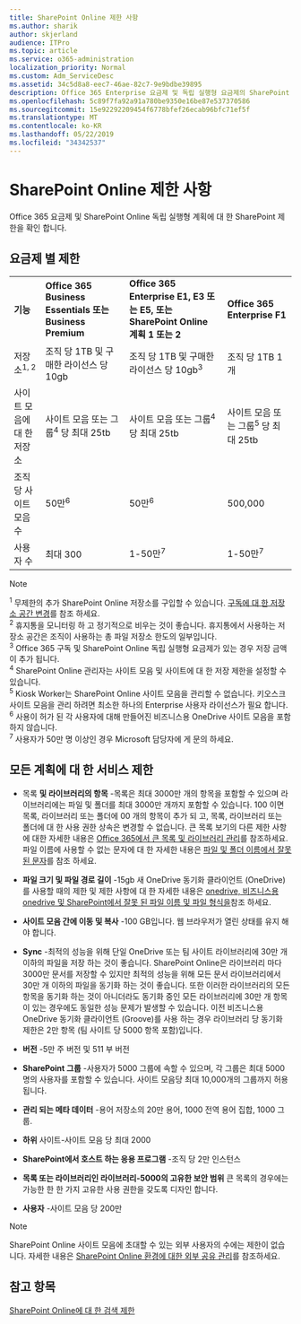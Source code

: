 ```yaml
---
title: SharePoint Online 제한 사항
ms.author: sharik
author: skjerland
audience: ITPro
ms.topic: article
ms.service: o365-administration
localization_priority: Normal
ms.custom: Adm_ServiceDesc
ms.assetid: 34c5d8a8-eec7-46ae-82c7-9e9bdbe39895
description: Office 365 Enterprise 요금제 및 독립 실행형 요금제의 SharePoint Online 제한 사항에 대해 알아봅니다.
ms.openlocfilehash: 5c89f7fa92a91a780be9350e16be87e537370586
ms.sourcegitcommit: 15e92292209454f6778bfef26ecab96bfc71ef5f
ms.translationtype: MT
ms.contentlocale: ko-KR
ms.lasthandoff: 05/22/2019
ms.locfileid: "34342537"
---
```

# <a name="sharepoint-online-limits"></a>SharePoint Online 제한 사항

Office 365 요금제 및 SharePoint Online 독립 실행형 계획에 대 한 SharePoint 제한을 확인 합니다.
  
## <a name="limits-by-plan"></a>요금제 별 제한

|||||
|:-----|:-----|:-----|:-----|
|**기능** <br/> |**Office 365 Business Essentials 또는 Business Premium** <br/> |**Office 365 Enterprise E1, E3 또는 E5, 또는 SharePoint Online 계획 1 또는 2** <br/> | **Office 365 Enterprise F1** <br/> |
|저장소<sup>1, 2</sup> <br/> |조직 당 1TB 및 구매한 라이선스 당 10gb  <br/> |조직 당 1TB 및 구매한 라이선스 당 10gb<sup>3</sup> <br/> |조직 당 1TB 1 <sup></sup> 개 <br/> |
|사이트 모음에 대 한 저장소  <br/> |사이트 모음 또는 그룹<sup>4</sup> 당 최대 25tb <br/> |사이트 모음 또는 그룹<sup>4</sup> 당 최대 25tb <br/> |사이트 모음 또는 그룹<sup>5</sup> 당 최대 25tb <br/> |
|조직 당 사이트 모음 수  <br/> |50만<sup>6</sup> <br/> |50만<sup>6</sup> <br/> |500,000<br/> |
|사용자 수  <br/> |최대 300  <br/> |1-50만<sup>7</sup> <br/> |1-50만<sup>7</sup> <br/> |
   
> [!NOTE]
> <sup>1</sup> 무제한의 추가 SharePoint Online 저장소를 구입할 수 있습니다. [구독에 대 한 저장소 공간 변경](https://support.office.com/article/96EA3533-DE64-4B01-839A-C560875A662C)를 참조 하세요. 
<br/><sup>2</sup> 휴지통을 모니터링 하 고 정기적으로 비우는 것이 좋습니다. 휴지통에서 사용하는 저장소 공간은 조직이 사용하는 총 파일 저장소 한도의 일부입니다. 
<br/> <sup>3</sup> Office 365 구독 및 SharePoint Online 독립 실행형 요금제가 있는 경우 저장 금액이 추가 됩니다. 
<br/><sup>4</sup> SharePoint Online 관리자는 사이트 모음 및 사이트에 대 한 저장 제한을 설정할 수 있습니다.
<br/> <sup>5</sup> Kiosk Worker는 SharePoint Online 사이트 모음을 관리할 수 없습니다. 키오스크 사이트 모음을 관리 하려면 최소한 하나의 Enterprise 사용자 라이선스가 필요 합니다. 
<br/> <sup>6</sup> 사용이 허가 된 각 사용자에 대해 만들어진 비즈니스용 OneDrive 사이트 모음을 포함 하지 않습니다. 
<br/><sup>7</sup> 사용자가 50만 명 이상인 경우 Microsoft 담당자에 게 문의 하세요. 
  

  
## <a name="service-limits-for-all-plans"></a>모든 계획에 대 한 서비스 제한

- 목록 **및 라이브러리의 항목** -목록은 최대 3000만 개의 항목을 포함할 수 있으며 라이브러리에는 파일 및 폴더를 최대 3000만 개까지 포함할 수 있습니다. 100 이면 목록, 라이브러리 또는 폴더에 00 개의 항목이 추가 되 고, 목록, 라이브러리 또는 폴더에 대 한 사용 권한 상속은 변경할 수 없습니다. 큰 목록 보기의 다른 제한 사항에 대한 자세한 내용은 [Office 365에서 큰 목록 및 라이브러리 관리](https://support.office.com/article/b4038448-ec0e-49b7-b853-679d3d8fb784)를 참조하세요. 파일 이름에 사용할 수 없는 문자에 대 한 자세한 내용은 [파일 및 폴더 이름에서 잘못 된 문자](https://support.office.com/article/64883a5d-228e-48f5-b3d2-eb39e07630fa)를 참조 하세요.

- **파일 크기 및 파일 경로 길이** -15gb 새 OneDrive 동기화 클라이언트 (OneDrive)를 사용할 때의 제한 및 제한 사항에 대 한 자세한 내용은 [onedrive, 비즈니스용 onedrive 및 SharePoint에서 잘못 된 파일 이름 및 파일 형식을](https://support.office.com/article/64883a5d-228e-48f5-b3d2-eb39e07630fa)참조 하세요.

- **사이트 모음 간에 이동 및 복사** -100 GB입니다. 웹 브라우저가 열린 상태를 유지 해야 합니다.

- **Sync** -최적의 성능을 위해 단일 OneDrive 또는 팀 사이트 라이브러리에 30만 개 이하의 파일을 저장 하는 것이 좋습니다. SharePoint Online은 라이브러리 마다 3000만 문서를 저장할 수 있지만 최적의 성능을 위해 모든 문서 라이브러리에서 30만 개 이하의 파일을 동기화 하는 것이 좋습니다. 또한 이러한 라이브러리의 모든 항목을 동기화 하는 것이 아니더라도 동기화 중인 모든 라이브러리에 30만 개 항목이 있는 경우에도 동일한 성능 문제가 발생할 수 있습니다. 이전 비즈니스용 OneDrive 동기화 클라이언트 (Groove)를 사용 하는 경우 라이브러리 당 동기화 제한은 2만 항목 (팀 사이트 당 5000 항목 포함)입니다.

- **버전** -5만 주 버전 및 511 부 버전

- **SharePoint 그룹** -사용자가 5000 그룹에 속할 수 있으며, 각 그룹은 최대 5000 명의 사용자를 포함할 수 있습니다. 사이트 모음당 최대 10,000개의 그룹까지 허용됩니다.

- **관리 되는 메타 데이터** -용어 저장소의 20만 용어, 1000 전역 용어 집합, 1000 그룹.

- **하위** 사이트-사이트 모음 당 최대 2000

- **SharePoint에서 호스트 하는 응용 프로그램** -조직 당 2만 인스턴스

- **목록 또는 라이브러리인 라이브러리-5000의 고유한 보안 범위** 큰 목록의 경우에는 가능한 한 한 가지 고유한 사용 권한을 갖도록 디자인 합니다.

- **사용자** -사이트 모음 당 200만

> [!NOTE]
> SharePoint Online 사이트 모음에 초대할 수 있는 외부 사용자의 수에는 제한이 없습니다. 자세한 내용은 [SharePoint Online 환경에 대한 외부 공유 관리](/sharepoint/external-sharing-overview)를 참조하세요.

## <a name="see-also"></a>참고 항목

[SharePoint Online에 대 한 검색 제한](/sharepoint/search-limits)
